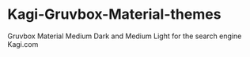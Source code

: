 # Kagi-Gruvbox-Material-themes
Gruvbox Material Medium Dark and Medium Light for the search engine Kagi.com
